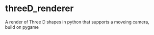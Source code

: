# threeD_renderer
 A render of Three D shapes in python that supports a moveing camera, build on pygame
